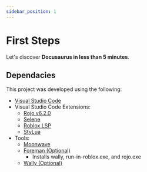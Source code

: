 ```yaml
---
sidebar_position: 1
---
```


# First Steps

Let's discover **Docusaurus in less than 5 minutes**.

## Dependacies

This project was developed using the following:
- [Visual Studio Code](https://code.visualstudio.com/)
- Visual Studio Code Extensions:
    - [Rojo v6.2.0](https://rojo.space/)
    - [Selene](https://marketplace.visualstudio.com/items?itemName=Kampfkarren.selene-vscode)
    - [Roblox LSP](https://marketplace.visualstudio.com/items?itemName=Nightrains.robloxlsp)
    - [StyLua](https://marketplace.visualstudio.com/items?itemName=JohnnyMorganz.stylua)
- Tools:
    - [Moonwave](https://upliftgames.github.io/moonwave/)
    - [Foreman (Optional)](https://github.com/Roblox/foreman)
        - Installs wally, run-in-roblox.exe, and rojo.exe
    - [Wally (Optional)](https://github.com/UpliftGames/wally)